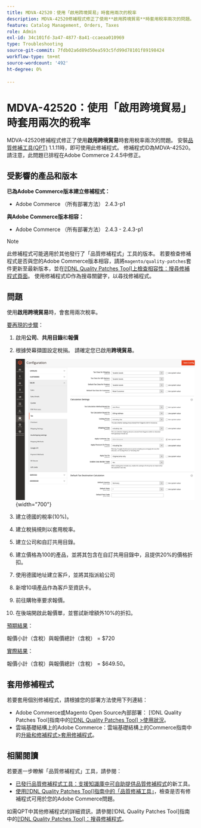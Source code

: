 ```yaml
---
title: MDVA-42520：使用「啟用跨境貿易」時套用兩次的稅率
description: MDVA-42520修補程式修正了使用**啟用跨境貿易**時套用稅率兩次的問題。 安裝[Quality Patches Tool (QPT)](https://experienceleague.adobe.com/zh-hant/docs/commerce-operations/tools/quality-patches-tool/quality-patches-tool-to-self-serve-quality-patches) 1.1.11後，即可使用此修補程式。 修補程式ID為MDVA-42520。 請注意，此問題已排程在Adobe Commerce 2.4.5中修正。
feature: Catalog Management, Orders, Taxes
role: Admin
exl-id: 34c101fd-3a47-4877-8a41-ccaeaa010969
type: Troubleshooting
source-git-commit: 7fdb02a6d89d50ea593c5fd99d78101f89198424
workflow-type: tm+mt
source-wordcount: '492'
ht-degree: 0%

---
```


# MDVA-42520：使用「啟用跨境貿易」時套用兩次的稅率

MDVA-42520修補程式修正了使用&#x200B;**啟用跨境貿易**&#x200B;時套用稅率兩次的問題。 安裝[品質修補工具(QPT)](https://experienceleague.adobe.com/zh-hant/docs/commerce-operations/tools/quality-patches-tool/quality-patches-tool-to-self-serve-quality-patches) 1.1.11時，即可使用此修補程式。 修補程式ID為MDVA-42520。 請注意，此問題已排程在Adobe Commerce 2.4.5中修正。

## 受影響的產品和版本

**已為Adobe Commerce版本建立修補程式：**

* Adobe Commerce （所有部署方法） 2.4.3-p1

**與Adobe Commerce版本相容：**

* Adobe Commerce （所有部署方法） 2.4.3 - 2.4.3-p1

>[!NOTE]
>
>此修補程式可能適用於其他發行了「品質修補程式」工具的版本。 若要檢查修補程式是否與您的Adobe Commerce版本相容，請將`magento/quality-patches`套件更新至最新版本，並在[[!DNL Quality Patches Tool]上檢查相容性：搜尋修補程式頁面](https://experienceleague.adobe.com/zh-hant/docs/commerce-operations/tools/quality-patches-tool/quality-patches-tool-to-self-serve-quality-patches)。 使用修補程式ID作為搜尋關鍵字，以尋找修補程式。

## 問題

使用&#x200B;**啟用跨境貿易**&#x200B;時，會套用兩次稅率。

<u>要再現的步驟</u>：

1. 啟用&#x200B;**公司**、**共用目錄**&#x200B;和&#x200B;**報價**
1. 根據熒幕擷圖設定稅捐。 請確定您已啟用&#x200B;**跨境貿易**。

   ![稅捐設定](/help/assets/tools/tax_settings_1.png){width="700"}

1. 建立德國的稅率(10%)。
1. 建立稅捐規則以套用稅率。
1. 建立公司和自訂共用目錄。
1. 建立價格為100的產品，並將其包含在自訂共用目錄中，且提供20%的價格折扣。
1. 使用德國地址建立客戶，並將其指派給公司
1. 新增10項產品作為客戶至資訊卡。
1. 前往購物車要求報價。
1. 在後端開啟此報價單，並嘗試新增額外10%的折扣。

<u>預期結果</u>：

報價小計（含稅）與報價總計（含稅） = $720

<u>實際結果</u>：

報價小計（含稅）與報價總計（含稅） = $649.50。

## 套用修補程式

若要套用個別修補程式，請根據您的部署方法使用下列連結：

* Adobe Commerce或Magento Open Source內部部署： [!DNL Quality Patches Tool]指南中的[[!DNL Quality Patches Tool] >使用狀況](/help/tools/quality-patches-tool/usage.md)。
* 雲端基礎結構上的Adobe Commerce：雲端基礎結構上的Commerce指南中的[升級和修補程式>套用修補程式](https://experienceleague.adobe.com/docs/commerce-cloud-service/user-guide/develop/upgrade/apply-patches.html?lang=zh-Hant)。

## 相關閱讀

若要進一步瞭解「品質修補程式」工具，請參閱：

* [已發行品質修補程式工具：支援知識庫中可自助提供品質修補程式](https://experienceleague.adobe.com/zh-hant/docs/commerce-operations/tools/quality-patches-tool/quality-patches-tool-to-self-serve-quality-patches)的新工具。
* [使用[!DNL Quality Patches Tool]指南中的「品質修補工具」](/help/tools/quality-patches-tool/patches-available-in-qpt/check-patch-for-magento-issue-with-magento-quality-patches.md)，檢查是否有修補程式可用於您的Adobe Commerce問題。

如需QPT中其他修補程式的詳細資訊，請參閱[!DNL Quality Patches Tool]指南中的[[!DNL Quality Patches Tool]：搜尋修補程式](https://experienceleague.adobe.com/tools/commerce-quality-patches/index.html?lang=zh-Hant)。
